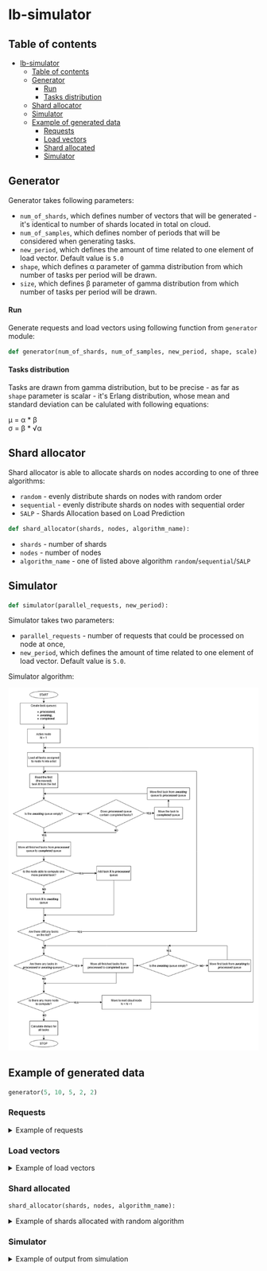 # lb-simulator

## Table of contents

- [lb-simulator](#lb-simulator)
  * [Table of contents](#table-of-contents)
  * [Generator](#generator)
      - [Run](#run)
      - [Tasks distribution](#tasks-distribution)
  * [Shard allocator](#shard-allocator)
  * [Simulator](#simulator)
  * [Example of generated data](#example-of-generated-data)
    + [Requests](#requests)
    + [Load vectors](#load-vectors)
    + [Shard allocated](#shard-allocated)
    + [Simulator](#simulator)

 
## Generator

Generator takes following parameters:
- `num_of_shards`, which defines number of vectors that will be generated - it's identical to number of shards located in total on cloud.
- `num_of_samples`, which defines nomber of periods that will be considered when generating tasks.
- `new_period`, which defines the amount of time related to one element of load vector. Default value is `5.0`
- `shape`, which defines &alpha; parameter of gamma distribution from which number of tasks per period will be drawn.
- `size`, which defines &beta; parameter of gamma distribution from which number of tasks per period will be drawn.
 
#### Run

Generate requests and load vectors using following function from `generator` module:
```python
def generator(num_of_shards, num_of_samples, new_period, shape, scale)
```

#### Tasks distribution

Tasks are drawn from gamma distribution, but to be precise - as far as `shape` parameter is scalar -  it's Erlang distribution, whose mean and standard deviation can be calulated with following equations:

 &mu; = &alpha; * &beta; </br>
 &sigma; =  &beta; * √&alpha;


## Shard allocator

Shard allocator is able to allocate shards on nodes according to one of three algorithms:
- `random` - evenly distribute shards on nodes with random order
- `sequential` - evenly distribute shards on nodes with sequential order
- `SALP` - Shards Allocation based on Load Prediction

```python
def shard_allocator(shards, nodes, algorithm_name):
```

- `shards` - number of shards
- `nodes` - number of nodes
- `algorithm_name` - one of listed above algorithm `random`/`sequential`/`SALP`


## Simulator

```python
def simulator(parallel_requests, new_period):
```

Simulator takes two parameters:
- `parallel_requests` - number of requests that could be processed on node at once,
- `new_period`, which defines the amount of time related to one element of load vector. Default value is `5.0`.


Simulator algorithm:

![simulator algorithm](./simulator/simulator_algorithm_EN.png)


## Example of generated data


```python
generator(5, 10, 5, 2, 2)
```

### Requests

<details>
 <summary>
Example of requests
 </summary>
|  id  |timestamp|shard|load  |
|------|---------|-----|------|
|0     |1.56     |1    |12.221|
|1     |2.895    |1    |8.789 |
|2     |3.765    |3    |4.164 |
|3     |10.0     |3    |2.007 |
|4     |10.22    |5    |3.824 |
|5     |10.45    |1    |4.14  |
|6     |10.605   |2    |7.647 |
|7     |12.44    |1    |3.452 |
|8     |14.29    |5    |3.069 |
|9     |16.88    |3    |3.781 |
|10    |19.63    |5    |5.0   |
|11    |20.91    |2    |8.126 |
|12    |23.275   |4    |3.159 |
|13    |23.665   |5    |3.319 |
|14    |25.32    |4    |6.323 |
|15    |25.91    |4    |0.938 |
|16    |25.95    |1    |12.248|
|17    |26.415   |1    |4.473 |
|18    |26.57    |5    |0.577 |
|19    |27.775   |2    |5.004 |
|20    |28.315   |5    |5.905 |
|21    |30.065   |4    |4.648 |
|22    |30.555   |2    |5.702 |
|23    |31.135   |5    |15.114|
|24    |31.195   |4    |3.907 |
|25    |31.505   |3    |0.329 |
|26    |31.62    |3    |3.506 |
|27    |34.13    |4    |4.986 |
|28    |36.065   |2    |9.23  |
|29    |37.085   |1    |0.613 |
|30    |39.42    |2    |2.097 |
|31    |41.39    |5    |0.963 |
|32    |41.42    |4    |4.456 |
|33    |44.585   |4    |1.779 |
|34    |46.305   |5    |2.526 |
|35    |47.535   |2    |2.493 |
|36    |49.105   |5    |2.03  |


</details>

### Load vectors

<details>
 <summary>
Example of load vectors
 </summary>

| [1] | [2] | [3] | [4] | [5] | [6] | [7] | [8] | [9] | [10] | [11] |
|-----|-----|-----|-----|-----|-----|-----|-----|-----|-----|-----|
|3.109|0.0  |4.921|0.178 |0.0   |2.527 |0.178 |2.211|0.0  |0.0  |0.0  |
|0.0  |0.0  |0.879|0.65  |0.818 |1.252 |1.445 |2.154|0.303|1.982|0.006|
|0.247|0.586|0.401|0.624 |0.132 |0.0   |0.742 |0.025|0.0  |0.0  |0.0  |
|0.0  |0.0  |0.0  |0.0   |0.345 |1.411 |2.194 |0.843|0.799|0.448|0.0  |
|0.0  |0.0  |0.907|0.546 |1.193 |0.849 |2.617 |1.0  |0.193|3.152|0.227|



</details>


### Shard allocated

```python
shard_allocator(shards, nodes, algorithm_name):
```

<details>
 <summary>
Example of shards allocated with random algorithm
 </summary>

|shard|node |
|-----|-----|
|1    |2    |
|2    |2    |
|3    |1    |
|4    |1    |
|5    |2    |

</details>


### Simulator

<details>
 <summary>
Example of output from simulation
 </summary>

|id   |timestamp|shard|load  |expected_end_time|actual_end_time|delay |
|-----|---------|-----|------|-----------------|---------------|------|
|0    |1.56     |1    |12.221|13.781           |13.781         |0.0   |
|1    |2.895    |1    |8.789 |11.684           |11.684         |0.0   |
|2    |3.765    |3    |4.164 |7.929            |7.929          |0.0   |
|3    |10.0     |3    |2.007 |12.007           |12.007         |0.0   |
|4    |10.22    |5    |3.824 |14.044           |14.044         |0.0   |
|6    |10.605   |2    |7.647 |18.252           |18.252         |0.0   |
|5    |11.684   |1    |4.14  |14.59            |15.824         |1.234 |
|7    |12.44    |1    |3.452 |15.892           |15.892         |0.0   |
|8    |14.29    |5    |3.069 |17.359           |17.359         |0.0   |
|9    |16.88    |3    |3.781 |20.661           |20.661         |0.0   |
|10   |19.63    |5    |5.0   |24.63            |24.63          |0.0   |
|11   |20.91    |2    |8.126 |29.036           |29.036         |0.0   |
|12   |23.275   |4    |3.159 |26.434           |26.434         |0.0   |
|13   |23.665   |5    |3.319 |26.984           |26.984         |0.0   |
|14   |25.32    |4    |6.323 |31.643           |31.643         |0.0   |
|15   |25.91    |4    |0.938 |26.848           |26.848         |0.0   |
|17   |26.434   |1    |4.473 |30.888           |30.907         |0.019 |
|18   |26.57    |5    |0.577 |27.147           |27.147         |0.0   |
|16   |26.848   |1    |12.248|38.198           |39.096         |0.898 |
|19   |27.775   |2    |5.004 |32.779           |32.779         |0.0   |
|20   |28.315   |5    |5.905 |34.22            |34.22          |0.0   |
|22   |30.555   |2    |5.702 |36.257           |36.257         |0.0   |
|21   |30.907   |4    |4.648 |34.713           |35.555         |0.842 |
|25   |31.643   |3    |0.329 |31.834           |31.972         |0.138 |
|24   |31.972   |4    |3.907 |35.102           |35.879         |0.777 |
|23   |32.779   |5    |15.114|46.249           |47.893         |1.644 |
|26   |35.555   |3    |3.506 |35.126           |39.061         |3.935 |
|27   |35.879   |4    |4.986 |39.116           |40.865         |1.749 |
|28   |36.065   |2    |9.23  |45.295           |45.295         |0.0   |
|29   |39.061   |1    |0.613 |37.698           |39.674         |1.976 |
|30   |39.42    |2    |2.097 |41.517           |41.517         |0.0   |
|32   |41.42    |4    |4.456 |45.876           |45.876         |0.0   |
|31   |41.517   |5    |0.963 |42.353           |42.48          |0.127 |
|33   |44.585   |4    |1.779 |46.364           |46.364         |0.0   |
|34   |46.305   |5    |2.526 |48.831           |48.831         |0.0   |
|35   |47.535   |2    |2.493 |50.028           |50.028         |0.0   |
|36   |49.105   |5    |2.03  |51.135           |51.135         |0.0   |

</details>
